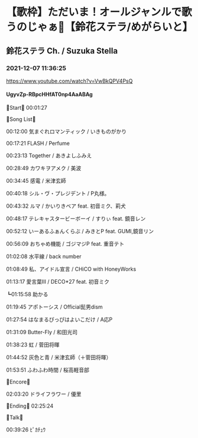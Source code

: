 # 【歌枠】ただいま！オールジャンルで歌うのじゃぁ🔔【鈴花ステラ/めがらいと】
## 鈴花ステラ Ch. / Suzuka Stella
### 2021-12-07 11:36:25
https://www.youtube.com/watch?v=VwBkQPV4PsQ
#### UgyvZp-RBpcHHfAT0np4AaABAg
🔔Start🔔 00:01:27



🔔Song List🔔

00:12:00 気まぐれロマンティック / いきものがかり

00:17:21 FLASH / Perfume

00:23:13 Together / あきよしふみえ

00:28:49 カワキヲアメク / 美波

00:34:45 感電 / 米津玄師

00:40:18 シル・ヴ・プレジデント / P丸様。

00:43:32 ルマ / かいりきベア feat. 初音ミク、莉犬

00:48:17 テレキャスタービーボーイ / すりぃ feat. 鏡音レン

00:52:12 いーあるふぁんくらぶ / みきとP feat. GUMI,鏡音リン

00:56:09 おちゃめ機能 / ゴジマジP feat. 重音テト

01:02:08 水平線 / back number

01:08:49 私、アイドル宣言 / CHiCO with HoneyWorks

01:13:17 愛言葉Ⅲ / DECO*27 feat. 初音ミク

┗01:15:58 助かる

01:19:45 アポトーシス / Official髭男dism

01:27:54 はなまるぴっぴはよいこだけ /  A応P

01:31:09 Butter-Fly / 和田光司

01:38:23 虹 / 菅田将暉

01:44:52 灰色と青 / 米津玄師（＋菅田将暉）

01:53:51 ふわふわ時間 / 桜高軽音部



🔔Encore🔔

02:03:20 ドライフラワー / 優里



🔔Ending🔔 02:25:24



🔔Talk🔔

00:39:26 ﾋﾟｶﾁｭｳ

